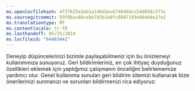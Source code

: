```yaml
---
ms.openlocfilehash: 4f37625e2eb1a146d3ec6740d6dcc54d058c573c
ms.sourcegitcommit: 93f8bac60cebb783b3a8fc8887193e094d4e27e2
ms.translationtype: MT
ms.contentlocale: tr-TR
ms.lasthandoff: 05/25/2019
ms.locfileid: "64463442"
---
```

Deneyip düşüncelerinizi bizimle paylaşabilmeniz için bu önizlemeyi kullanımınıza sunuyoruz. Geri bildirimleriniz, en çok ihtiyaç duyduğunuz özellikleri eklemek için yaptığımız çalışmanın önceliğini belirlememize yardımcı olur. Genel kullanıma sunulan geri bildirim sitemizi kullanarak bize önerilerinizi sunmanızı ve sorunları bildirmenizi rica ediyoruz: